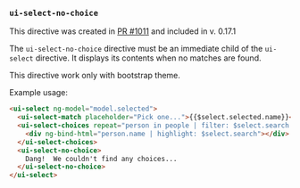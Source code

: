### `ui-select-no-choice`

This directive was created in [PR #1011][pr] and included in v. 0.17.1

The `ui-select-no-choice` directive must be an immediate child of the `ui-select` directive. It displays its contents when no matches are found.

This directive work only with bootstrap theme.

Example usage:

```html
<ui-select ng-model="model.selected">
  <ui-select-match placeholder="Pick one...">{{$select.selected.name}}</ui-select-match>
  <ui-select-choices repeat="person in people | filter: $select.search track by person.name">
    <div ng-bind-html="person.name | highlight: $select.search"></div>
  </ui-select-choices>
  <ui-select-no-choice>
    Dang!  We couldn't find any choices...
  </ui-select-no-choice>
</ui-select>
```

[pr]: https://github.com/angular-ui/ui-select/pull/1011